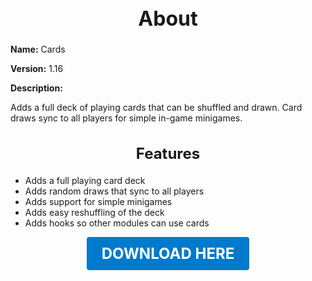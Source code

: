 <h1 style="text-align:center; font-size:2rem; font-weight:bold;">About</h1>

**Name:**
Cards

**Version:**
1.16

**Description:**

Adds a full deck of playing cards that can be shuffled and drawn. Card draws sync to all players for simple in-game minigames.

<h2 style="text-align:center; font-size:1.5rem; font-weight:bold;">Features</h2>

- Adds a full playing card deck
- Adds random draws that sync to all players
- Adds support for simple minigames
- Adds easy reshuffling of the deck
- Adds hooks so other modules can use cards





<p align="center"><a href="https://github.com/LiliaFramework/Modules/raw/refs/heads/gh-pages/cards.zip" style="display:inline-block;padding:12px 24px;font-size:1.5rem;font-weight:bold;text-decoration:none;color:#fff;background-color:var(--md-primary-fg-color,#007acc);border-radius:4px;">DOWNLOAD HERE</a></p>